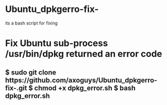 # Ubuntu_dpkgerro-fix-
its a bash script for fixing 
<h1>
Fix Ubuntu sub-process /usr/bin/dpkg returned an error code 

</h1>
<h2>
$ sudo git clone https://github.com/axoguys/Ubuntu_dpkgerro-fix-.git
$ chmod +x dpkg_error.sh 
$ bash dpkg_error.sh  

</h2>

